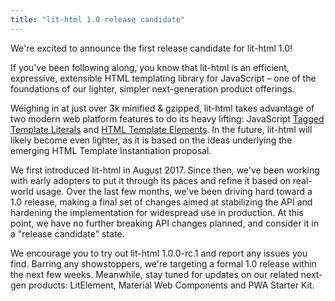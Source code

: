 ```yaml
---
title: "lit-html 1.0 release candidate"
---
```


We're excited to announce the first release candidate for lit-html 1.0!

If you've been following along, you know that lit-html is an efficient, expressive, extensible HTML templating library for JavaScript – one of the foundations of our lighter, simpler next-generation product offerings.

Weighing in at just over 3k minified & gzipped, lit-html takes advantage of two modern web platform features to do its heavy lifting: JavaScript [Tagged Template Literals](https://developer.mozilla.org/en-US/docs/Web/JavaScript/Reference/Template_literals) and [HTML Template Elements](https://developer.mozilla.org/en-US/docs/Web/HTML/Element/template). In the future, lit-html will likely become even lighter, as it is based on the ideas underlying the emerging HTML Template Instantiation proposal.

We first introduced lit-html in August 2017. Since then, we've been working with early adopters to put it through its paces and refine it based on real-world usage. Over the last few months, we've been driving hard toward a 1.0 release, making a final set of changes aimed at stabilizing the API and hardening the implementation for widespread use in production.  At this point, we have no further breaking API changes planned, and consider it in a "release candidate" state.

We encourage you to try out lit-html 1.0.0-rc.1 and report any issues you find. Barring any showstoppers, we're targeting a formal 1.0 release within the next few weeks. Meanwhile, stay tuned for updates on our related next-gen products: LitElement, Material Web Components and PWA Starter Kit.
